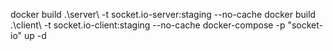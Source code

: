 docker build .\server\ -t socket.io-server:staging --no-cache
docker build .\client\ -t socket.io-client:staging --no-cache
docker-compose -p "socket-io" up -d